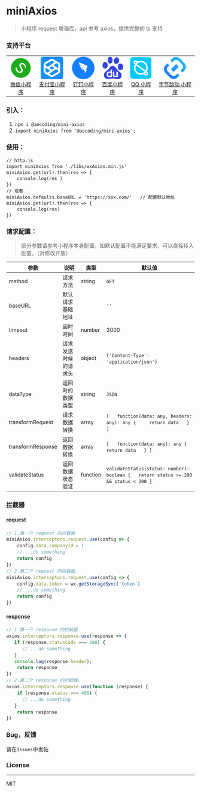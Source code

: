# miniAxios

> 小程序 request 增强库，api 参考 axios，提供完整的 ts 支持

### 支持平台

<table>
    <tbody>
    <tr>
        <td align="center" valign="middle">
            <a href="https://developers.weixin.qq.com/miniprogram/dev/api/wx.request.html" target="_blank">
                <img src="./doc/wechat.png" alt="微信小程序" width="60">
                <div>微信小程序</div>
            </a>
        </td>
        <td align="center" valign="middle">
            <a href="https://docs.alipay.com/mini/api/network" target="_blank">
                <img src="./doc/alipay.png" alt="支付宝小程序" width="60">
                <div>支付宝小程序</div>
            </a>
        </td>
        <td align="center" valign="middle">
            <a href="https://docs.alipay.com/mini/multi-platform/common" target="_blank">
                <img src="./doc/dingding.png" alt="钉钉小程序" width="60">
                <div>钉钉小程序</div>
            </a>
        </td>
        <td align="center" valign="middle">
            <a href="https://smartprogram.baidu.com/docs/develop/api/net_request/#request/" target="_blank">
                <img src="./doc/baidu.png" alt="百度小程序" width="60">
                <div>百度小程序</div>
            </a>
        </td>
        <td align="center" valign="middle">
            <a href="https://q.qq.com/wiki/develop/game/API/network/request.html" target="_blank">
                <img src="./doc/qq.png" alt="QQ 小程序" width="60">
                <div>QQ 小程序</div>
            </a>
        </td>
        <td align="center" valign="middle">
            <a href="https://microapp.bytedance.com/docs/zh-CN/mini-app/develop/api/network/http/tt-request/" target="_blank">
                <img src="./doc/tt.png" alt="字节跳动" width="60">
                <div>字节跳动 小程序</div>
            </a>
        </td>
    </tr>
    </tbody>
</table>



### 引入：

1.  `npm i @aocoding/mini-axios`
2. `import miniAxios from '@aocoding/mini-axios';`

### 使用：

```
// http.js
import miniAxios from './libs/wxAxios.min.js'
miniAxios.get(url).then(res => {
    console.log(res )
})
// 或者
miniAxios.defaults.baseURL = 'https://xxx.com/'   // 配置默认地址
miniAxios.get(url).then(res => {
    console.log(res)
})
```

### 请求配置：

> 部分参数请参考小程序本身配置，如默认配置不能满足要求，可以直接传入配置。（对修改开放）

| 参数              | 说明                 | 类型     | 默认值                                                       |
| ----------------- | -------------------- | -------- | ------------------------------------------------------------ |
| method            | 请求方法             | string   | `GET`                                                        |
| baseURL           | 默认请求基础地址     |          | `''`                                                         |
| timeout           | 超时时间             | number   | 3000                                                         |
| headers           | 请求发送时候的请求头 | object   | `{'Content-Type': 'application/json'}`                       |
| dataType          | 返回时的数据类型     | string   | `JSON`                                                       |
| transformRequest  | 请求数据转换         | array    | `[   function(data: any, headers: any): any {     return data   } ]` |
| transformResponse | 返回数据转换         | array    | `[   function(data: any): any {     return data   } ]`       |
| validateStatus    | 返回数据状态验证     | function | `validateStatus(status: number): boolean {   return status >= 200 && status < 300 }` |

### 拦截器

#### request

```javascript
// 1.第一个 request 的拦截器
miniAxios.interceptors.request.use(config => {
    config.data.companyId = 1
    // ...do something
    return config
})
// 2.第二个 request 的拦截器，
miniAxios.interceptors.request.use(config => {
    config.data.token = wx.getStorageSync('token')
    // ...do something
    return config
})
```

#### response

```javascript
// 1.第一个 response 的拦截器
axios.interceptors.response.use(response => {
   if (response.statusCode === 200) {
      // ...do something
   }
   console.log(response.header);
    return response
})
// 2.第二个 response 的拦截器，
axios.interceptors.response.use(function (response) {
    if (response.status === 400) {
      // ...do something
   }
    return response
})
```

### Bug，反馈

请在`Issues`中发帖

### License

------

MIT
